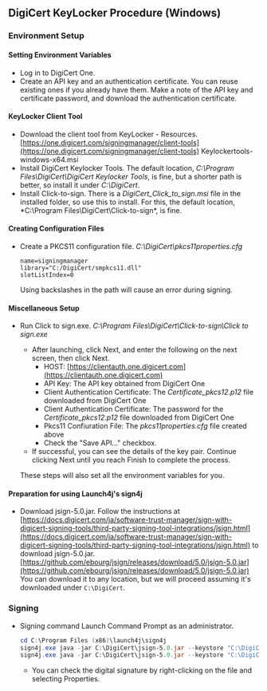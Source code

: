 ## DigiCert KeyLocker Procedure (Windows)

### Environment Setup

#### Setting Environment Variables

- Log in to DigiCert One.
- Create an API key and an authentication certificate.
  You can reuse existing ones if you already have them.
  Make a note of the API key and certificate password, and download the authentication certificate.

#### KeyLocker Client Tool

- Download the client tool from KeyLocker - Resources.
  [https://one.digicert.com/signingmanager/client-tools](https://one.digicert.com/signingmanager/client-tools)
  Keylockertools-windows-x64.msi
- Install DigiCert Keylocker Tools.
  The default location, *C:\Program Files\DigiCert\DigiCert Keylocker Tools*, is fine, but a shorter path is better, so install it under *C:\DigiCert*.
- Install Click-to-sign.
  There is a *DigiCert_Click_to_sign.msi* file in the installed folder, so use this to install.
  For this, the default location, *C:\Program Files\DigiCert\Click-to-sign\*, is fine.

#### Creating Configuration Files

- Create a PKCS11 configuration file.
  *C:\DigiCert\pkcs11properties.cfg*
  ```properties
  name=signingmanager 
  library="C:/DigiCert/smpkcs11.dll"
  slotListIndex=0
  ```
  Using backslashes in the path will cause an error during signing.

#### Miscellaneous Setup

- Run Click to sign.exe.
  *C:\Program Files\DigiCert\Click-to-sign\Click to sign.exe*
  - After launching, click Next, and enter the following on the next screen, then click Next.
    - HOST: [https://clientauth.one.digicert.com](https://clientauth.one.digicert.com)
    - API Key: The API key obtained from DigiCert One
    - Client Authentication Certificate: The *Certificate_pkcs12.p12* file downloaded from DigiCert One
    - Client Authentication Certificate: The password for the *Certificate_pkcs12.p12* file downloaded from DigiCert One
    - Pkcs11 Confiuration File: The *pkcs11properties.cfg* file created above
    - Check the "Save API..." checkbox.
  - If successful, you can see the details of the key pair. Continue clicking Next until you reach Finish to complete the process.

  These steps will also set all the environment variables for you.

#### Preparation for using Launch4j's sign4j

- Download jsign-5.0.jar.
  Follow the instructions at [https://docs.digicert.com/ja/software-trust-manager/sign-with-digicert-signing-tools/third-party-signing-tool-integrations/jsign.html](https://docs.digicert.com/ja/software-trust-manager/sign-with-digicert-signing-tools/third-party-signing-tool-integrations/jsign.html) to download jsign-5.0.jar.
  [https://github.com/ebourg/jsign/releases/download/5.0/jsign-5.0.jar](https://github.com/ebourg/jsign/releases/download/5.0/jsign-5.0.jar)
  You can download it to any location, but we will proceed assuming it's downloaded under `C:\DigiCert`.

### Signing

- Signing command
  Launch Command Prompt as an administrator.
  ```powershell
  cd C:\Program Files (x86)\launch4j\sign4j
  sign4j.exe java -jar C:\DigiCert\jsign-5.0.jar --keystore "C:\DigiCert\pkcs11properties.cfg" --storetype PKCS11 C:\Users\turbou\Desktop\CSVDLTool_work\common\CSVDLTool_2.1.6.exe
  sign4j.exe java -jar C:\DigiCert\jsign-5.0.jar --keystore "C:\DigiCert\pkcs11properties.cfg" --storetype PKCS11 C:\Users\turbou\Desktop\CSVDLTool_work\common\CSVDLTool_2.1.6_auditlog.exe
  ```
  - You can check the digital signature by right-clicking on the file and selecting Properties. 

